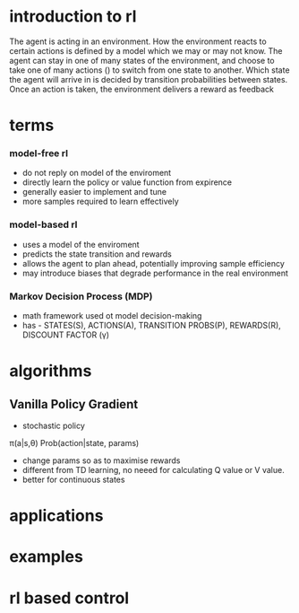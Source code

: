 # introduction to rl 
The agent is acting in an environment. How the environment reacts to certain actions is defined by a model which we may or may not know. The agent can stay in one of many states of the environment, and choose to take one of many actions () to switch from one state to another. Which state the agent will arrive in is decided by transition probabilities between states. Once an action is taken, the environment delivers a reward as feedback



# terms

### model-free rl 
- do not reply on model of the enviroment
- directly learn the policy or value function from expirence
- generally easier to implement and tune
- more samples required to learn effectively

### model-based rl
- uses a model of the enviroment
- predicts the state transition and rewards
- allows the agent to plan ahead, potentially improving sample efficiency
- may introduce biases that degrade performance in the real environment

### Markov Decision Process (MDP)
- math framework used ot model decision-making
- has - STATES(S), ACTIONS(A), TRANSITION PROBS(P), REWARDS(R), DISCOUNT FACTOR (γ)



# algorithms

## Vanilla Policy Gradient
- stochastic policy

π(a|s,θ)
Prob(action|state, params)

- change params so as to maximise rewards
- different from TD learning, no neeed for calculating Q value or V value.
- better for continuous states



# applications 


# examples


# rl based control
    
